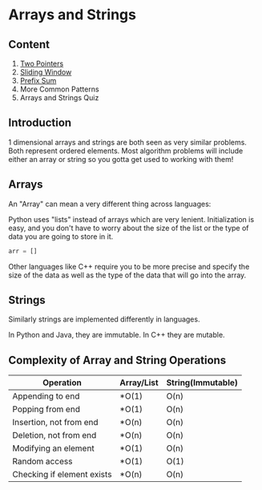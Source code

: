 # Arrays and Strings

## Content

1. [Two Pointers](./01-two-pointers/two-pointers.md)
2. [Sliding Window](./02-sliding-window/sliding-window.md)
3. [Prefix Sum](./03-prefix-sum/prefix-sum.md)
4. More Common Patterns
5. Arrays and Strings Quiz

## Introduction

1 dimensional arrays and strings are both seen as very similar problems. Both represent ordered elements.
Most algorithm problems will include either an array or string so you gotta get used to working with them!

## Arrays

An "Array" can mean a very different thing across languages:

Python uses "lists" instead of arrays which are very lenient. Initialization is easy, and you don't have to worry about the size of the list or the type of data you are going to store in it.

```python
arr = []

```

Other languages like C++ require you to be more precise and specify the size of the data as well as the type of the data that will go into the array.

## Strings

Similarly strings are implemented differently in languages.

In Python and Java, they are immutable. In C++ they are mutable.

## Complexity of Array and String Operations

| Operation                  | Array/List | String(Immutable) |
| -------------------------- | ---------- | ----------------- |
| Appending to end           | \*O(1)     | O(n)              |
| Popping from end           | \*O(1)     | O(n)              |
| Insertion, not from end    | \*O(n)     | O(n)              |
| Deletion, not from end     | \*O(n)     | O(n)              |
| Modifying an element       | \*O(1)     | O(n)              |
| Random access              | \*O(1)     | O(1)              |
| Checking if element exists | \*O(n)     | O(n)              |
